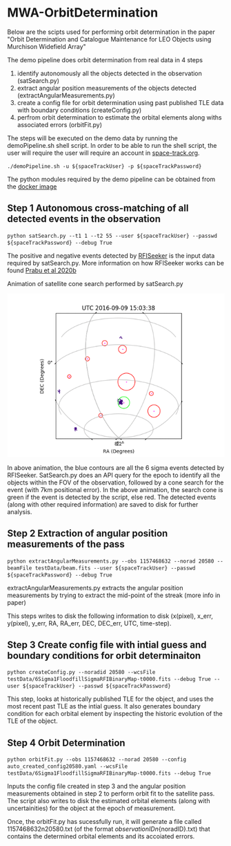 # MWA-OrbitDetermination

Below are the scipts used for performing orbit determination in the paper 
"Orbit Determination and Catalogue Maintenance for LEO Objects using Murchison Widefield Array"

The demo pipeline does orbit determination from real data in 4 steps

1) identify autonomously all the objects detected in the observation (satSearch.py)
2) extract angular position measurements of the objects detected (extractAngularMeasurements.py)
3) create a config file for orbit determination using past published TLE data with boundary conditions (createConfig.py)
4) perfrom orbit determination to estimate the orbital elements along withs associated errors (orbitFit.py)

The steps will be executed on the demo data by running the demoPipeline.sh shell script. 
In order to be able to run the shell script, the user will require the user will require an account in [space-track.org](https://www.space-track.org/auth/login).

```
./demoPipeline.sh -u ${spaceTrackUser} -p ${spaceTrackPassword}
```

The python modules required by the demo pipeline can be obtained from the [docker image](https://hub.docker.com/layers/steveprabu/mypython/second/images/sha256-412b04389dabd0d668102da0f076e6085263d4e25ba5fad0b5f6abdcd4fbb5ca?context=repo)

## Step 1 Autonomous cross-matching of all detected events in the observation
```
python satSearch.py --t1 1 --t2 55 --user ${spaceTrackUser} --passwd ${spaceTrackPassword} --debug True
```
The positive and negative events detected by [RFISeeker](https://github.com/StevePrabu/RFISeeker) is the input data required by satSearch.py. 
More information on how RFISeeker works can be found [Prabu et al 2020b](https://www.cambridge.org/core/journals/publications-of-the-astronomical-society-of-australia/article/lowfrequency-blind-survey-of-the-low-earth-orbit-environment-using-noncoherent-passive-radar-with-the-murchison-widefield-array/BF1BFD69F15D72D65514E95868F21DBA)

Animation of satellite cone search performed by satSearch.py 

![output](https://github.com/PhD-Misc/MWASSA/blob/master/image1.gif)

In above animation, the blue contours are all the 6 sigma events detected by RFISeeker. SatSearch.py does an API query for the epoch to identify all 
the objects within the FOV of the observation, followed by a cone search for the event (with 7km positional error). In the above animation, the search cone is green if the event is detected by the script, else red. The detected events (along with other required information) are saved to disk for further analysis.

## Step 2 Extraction of angular position measurements of the pass

```
python extractAngularMeasurements.py --obs 1157468632 --norad 20580 --beamFile testData/beam.fits --user ${spaceTrackUser} --passwd ${spaceTrackPassword} --debug True
```

extractAngularMeasurements.py extracts the angular position measurements by trying to extract the mid-point of the streak (more info in paper)

This steps writes to disk the following information to disk (x(pixel), x_err, y(pixel), y_err, RA, RA_err, DEC, DEC_err, UTC, time-step). 

## Step 3 Create config file with intial guess and boundary conditions for orbit determinaiton

```
python createConfig.py --noradid 20580 --wcsFile testData/6Sigma1FloodfillSigmaRFIBinaryMap-t0000.fits --debug True --user ${spaceTrackUser} --passwd ${spaceTrackPassword}
```

This step, looks at historically published TLE for the object, and uses the most recent past TLE as the intial guess. It also generates boundary condition
for each orbital element by inspecting the historic evolution of the TLE of the object. 

## Step 4 Orbit Determination

```
python orbitFit.py --obs 1157468632 --norad 20580 --config auto_created_config20580.yaml --wcsFile testData/6Sigma1FloodfillSigmaRFIBinaryMap-t0000.fits --debug True
```

Inputs the config file created in step 3 and the angular position measurements obtained in step 2 to perform orbit fit to the satellite pass. The script also writes to disk the estimated orbital elements (along with uncertainities) for the object at the epoch of measurement.

Once, the orbitFit.py has sucessfully run, it will generate a file called 1157468632n20580.txt (of the format ${observationID}n${noradID}.txt) that contains the 
determined orbital elements and its accoiated errors.



 





